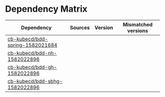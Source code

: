 # Dependency Matrix

Dependency | Sources | Version | Mismatched versions
---------- | ------- | ------- | -------------------
[cb-kubecd/bdd-spring-1582021684](https://github.com/cb-kubecd/bdd-spring-1582021684.git) |  | []() | 
[cb-kubecd/bdd-nh-1582022896](https://github.com/cb-kubecd/bdd-nh-1582022896.git) |  | []() | 
[cb-kubecd/bdd-gh-1582022896](https://github.com/cb-kubecd/bdd-gh-1582022896.git) |  | []() | 
[cb-kubecd/bdd-sbhg-1582022896](https://github.com/cb-kubecd/bdd-sbhg-1582022896.git) |  | []() | 
